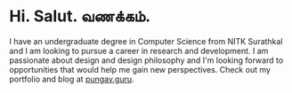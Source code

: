 # Hi. Salut. வணக்கம்.
I have an undergraduate degree in Computer Science from NITK Surathkal and I am looking to pursue a career in research and development. I am passionate about design and design philosophy and I'm looking forward to opportunities that would help me gain new perspectives. Check out my portfolio and blog at [pungav.guru](https://pungav.guru).
